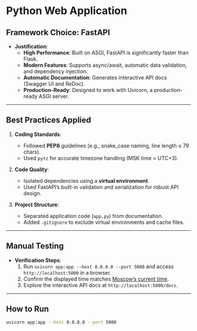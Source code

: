# Python Web Application

## Framework Choice: **FastAPI**

- **Justification**:
  - **High Performance**: Built on ASGI, FastAPI is significantly faster than Flask.  
  - **Modern Features**: Supports async/await, automatic data validation, and dependency injection.  
  - **Automatic Documentation**: Generates interactive API docs (Swagger UI and ReDoc).  
  - **Production-Ready**: Designed to work with Uvicorn, a production-ready ASGI server.

---

## Best Practices Applied

1. **Coding Standards**:
   - Followed **PEP8** guidelines (e.g., snake_case naming, line length ≤ 79 chars).  
   - Used `pytz` for accurate timezone handling (MSK time = UTC+3).  

2. **Code Quality**:
   - Isolated dependencies using a **virtual environment**.  
   - Used FastAPI’s built-in validation and serialization for robust API design.

3. **Project Structure**:
   - Separated application code (`app.py`) from documentation.  
   - Added `.gitignore` to exclude virtual environments and cache files.  

---

## Manual Testing

- **Verification Steps**:  
  1. Run `uvicorn app:app --host 0.0.0.0 --port 5000` and access `http://localhost:5000` in a browser.  
  2. Confirm the displayed time matches [Moscow’s current time](https://time.is/Moscow).  
  3. Explore the interactive API docs at `http://localhost:5000/docs`.

---

## How to Run

```bash
uvicorn app:app --host 0.0.0.0 --port 5000
